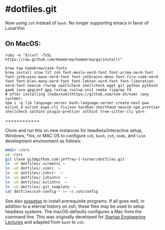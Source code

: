 #dotfiles.git
============

Now using `zsh` instead of `bash`. No longer supporting emacs in favor of LunarVim

## On MacOS:
```
ruby -e "$(curl -fsSL https://raw.github.com/Homebrew/homebrew/go/install)"

brew tap homebrew/cask-fonts
brew install stow fzf zsh font-meslo-nerd-font font-arimo-nerd-font font-jetbrains-mono-nerd-font font-jetbrains-mono font-fira-code-nerd-font font-blex-mono-nerd-font font-lekton-nerd-font font-liberation-nerd-font neovim rlwrap spellcheck shellcheck wget git python python3 gawk java gpgconf gpg rustup rustup-init cmake ripgrep fd
# after installing [node/nvm](https://github.com/nvm-sh/nvm) (any system):
npm i -g lib language-server bash-language-server create-next-pwa eslint_d eslint expo-cli fixjson hardhat-shorthand neovim npm prettier shellcheck solhint-plugin-prettier solhint tree-sitter-cli yarn
```
============

Clone and run this on  new instances for headless/interactive setup, Windows, *nix, or MAC OS to
configure `ssh`, `bash`, `zsh`, `node`, and `lvim` development environment as follows:

```sh
mkdir ~/src
cd ~/src
git clone git@github.com:jeffrey-l-turner/dotfiles.git
ln -sb dotfiles/.screenrc ~
ln -sb dotfiles/.vimrc  ~
ln -sb dotfiles/.zshrc*  ~
ln -sb dotfiles/.jshintrc  ~
ln -sb dotfiles/.eslintrc  ~
ln -sb dotfiles/.git_template  ~
cat dotfiles/ssh-config-* >> ~/.ssh/config
```


See also [syssetup](http://github.com/jeffrey-l-turner/syssetup) to install prerequisite programs. If all goes well, in addition to a eternal history on zsh, these files may
be used to setup headless systems. The macOS-defaults configures a Mac from the command line.  This was originally developed for
[Startup Engineering Lectures](https://class.coursera.org/) and adapted from `bash` to `zsh`.


